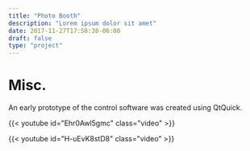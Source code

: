 ```yaml
---
title: "Photo Booth"
description: "Lorem ipsum dolor sit amet"
date: 2017-11-27T17:58:38-06:00
draft: false
type: "project"
---
```


# Misc.

An early prototype of the control software was created using QtQuick.

{{< youtube id="Ehr0Awl5gmc" class="video" >}}

{{< youtube id="H-uEvK8stD8" class="video" >}}